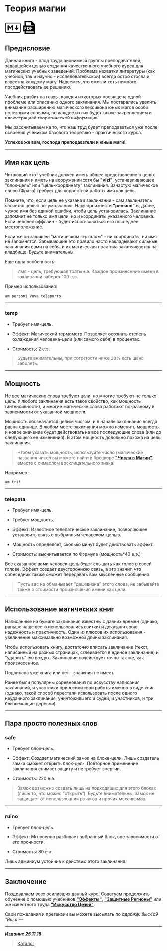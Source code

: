 # Теория магии #

<a href="Теория%20магии.md"><img align="middle" alt="logo" src="../../icons/markdown.png" width="50"/></a> <a href="Теория%20магии.pdf"><img align="middle" alt="logo" src="../../icons/pdf.png" width="50"/></a>

## Предисловие ##

Данная книга - плод труда анонимной группы преподавателей, задавшейся целью создания качественного учебного курса для магических учебных заведений. Проблема нехватки литературы (как учебной, так и научно - исследовательской) всегда остро стояла и известна каждому магу. Надеемся, что смогли хоть немного посодействовать ее решению.

Учебник разбит на главы, каждая из которых посвящена одной проблеме или описанию одного заклинания. Мы постарались уделить внимание расширению магического лексикона юных магов особо полезными словами, но каждое из них будет также закреплением и иллюстрацией теоретической информации.

Мы рассчитываем на то, что наш труд будет преподаваться уже после освоения учеником базового теоретико - практического курса.

**Успехов же вам, господа преподаватели и юные маги!**

***

## Имя как цель ##

Читающий этот учебник должен иметь общее представление о целях заклинания и иметь на вооружении хотя бы **"vizi"**, устанавливающее "блок-цель" или "цель-координату" заклинания. Зачастую магическое слово (Фраза) требует для корректной работы имя как цель.

Помните, что, если цель не указана в заклинании - сам заклинатель является целью по-умолчанию. Надо произнести **"pensoni"** и, далее, чужое имя без единой ошибки, чтобы цель установилась. Заклинание запомнит не только имя цели, но и координаты указанного человека. Если человек оффлайн - будет использоваться его последнее местоположение.

Если же он защищен "магическим зеркалом" - ни координаты, ни имя не запомнятся. Забывающие это правило часто накладывают сильные заклинания сами на себя, и их магическая практика заканчивается на кладбище. Будьте внимательны.

Еще одна особенность:

>Имя - цель, требующая траты е.э. Каждое произнесение имени в заклинании заберет  100 е.э.

Пример использования:

```cadabra
am personi Vova teleporto
```

***

### **temp** ###

* Требует имя-цель.

* Эффект: Магический термометр. Позволяет осознать степень охлаждения человека-цели (или самого себя) в процентах.

* Стоимость: 2 е.э.

>Будьте внимательны, при согретости ниже 28% есть шанс заболеть.

***

## Мощность ##

Не все магические слова требуют цели, но многие требуют не только цель. У любого заклинания есть такое свойство, как мощность (интенсивность), и многие магические слова работают по-разному в зависимости от указанной мощности.

Мощность обозначается целым числом, и в начале заклинания всегда равна единице. В любом месте заклинания можно изменить мощность, и новое значение будет действовать на все последующие слова (или до следующего ее изменения). В этом мощность довольно похожа на цель заклинания.

>Чтобы указать мощность, используйте число (магические названия чисел вы можете найти в брошюре [**"Числа в Магии"**](../Числа%20в%20магии/Числа%20в%20магии.md)) вместе с символом восклицательного знака.

Например :

```cadabra
am tri!
```

***

### telepata ###

* Требует имя-цель.

* Требует мощность.

* Эффект: Известное телепатическое заклинание, позволяющее установить связь с выбранным человеком-целью.

* Мощность определяет, сколько минут будет действовать эффект.

* Стоимость: высчитывается по Формуле (мощность*40 е.э.)

Все сказанное вами человек-цель будет слышать как голос в своей голове. Эффект создает двустороннюю связь, а это значит, что собеседник также сможет передавать вам мысленные сообщения.

>Пусть вас не обманывает "дешевизна" этого слова, не забывайте также о стоимости произношения имени как цели.

***

## Использование магических книг ##

Написанные на бумаге заклинания известны с давних времен (однако, раньше чаще всего использовались свитки) и доказали свою надежность и практичность. Один из плюсов их использования - увеличение максимально возможной длины заклинания.

Чтобы использовать книгу, достаточно вписать заклинание (текст, написанный на разных страницах, склеивается в единое заклинание) и "ударить" ею воздух. Заклинание подействует точно так же, как произнесенное.

Подписана уже книга или нет - значения не имеет.

Ранее были популярны соревнования по искусству написания заклинаний, и участники приносили свои работы именно в виде книг (однако, такой способ перестали использовать после одного неудачного заклинания, уничтожившего и судей, и участников, и три близлежащие деревни).

***

## Пара просто полезных слов ##

### **safe** ###

* Требует блок-цель.

* Эффект: Создает магический замок на блоке-цели. Лишь создатель замка сможет открыть блок-цель. Повторное применение заклинания снимает защиту и не требует энергии.

* Стоимость: 220 е.э.

>Замок возможно создать лишь на подходящих для этого блоках (лишь то, что можно "открыть"). Будьте внимательны, замок не защищает от использования рычагов и прочих механизмов.

***

### **ruino** ###

* Требует блок-цель.

* Эффект: Мгновенно разбивает выбранный блок, вне зависимости от его прочности.

* Стоимость: 80 е.э.

Лишь админиум устойчив к действию этого заклинания.

***

## Заключение ##

Поздравляем всех осиливших данный курс! Советуем продолжить обучение с помощью учебников [**"Эффекты"**](../Эффекты/Эффекты.md), [**"Защитные Регионы"**](../Защитные%20регионы/Защитные%20регионы.md) или же известного труда [**"Искусство Целей"**](../Искусство%20Целей/Искусство%20Целей.md).

Свои пожелания и претензии вы можете высылать по *адрбжф: 8ыс4с9 "Вщ а —*

***

***Издание 25.11.18***

>[Каталог](../../navigation.md)
